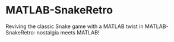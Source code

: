 # MATLAB-SnakeRetro
Reviving the classic Snake game with a MATLAB twist in MATLAB-SnakeRetro: nostalgia meets MATLAB!

